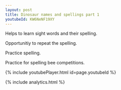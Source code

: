 ```yaml
---
layout: post
title: Dinosaur names and spellings part 1
youtubeId: KW6NeNF19XY
---
```

 
 
Helps to learn sight words and their spelling.

Opportunitiy to repeat the spelling. 

Practice spelling. 
 
Practice for spelling bee competitions. 
 
{% include youtubePlayer.html id=page.youtubeId %}
 
 
{% include analytics.html %}